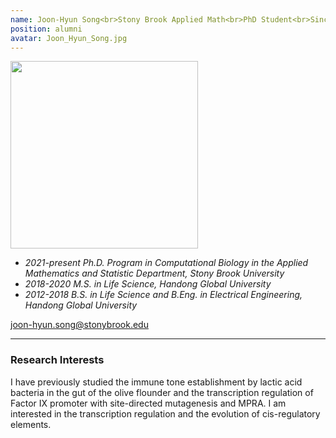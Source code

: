 ```yaml
---
name: Joon-Hyun Song<br>Stony Brook Applied Math<br>PhD Student<br>Since 2021
position: alumni
avatar: Joon_Hyun_Song.jpg
---
```


<img width="300" src="{{site.baseurl}}/images/people/{{page.avatar}}" data-action="zoom">
<br>

- _2021-present Ph.D. Program in Computational Biology in the Applied Mathematics and Statistic Department, Stony Brook University_ <br>
- _2018-2020 M.S. in Life Science, Handong Global University_ <br>
- _2012-2018 B.S. in Life Science and B.Eng. in Electrical Engineering, Handong Global University_ <br>



<a href="mailto:joon-hyun.song@stonybrook.edu"><i class="fa fa-envelope-o"></i> joon-hyun.song@stonybrook.edu</a><br>

<hr>

### Research Interests

I have previously studied the immune tone establishment by lactic acid bacteria in the gut of the olive flounder and the transcription regulation of Factor IX promoter with site-directed mutagenesis and MPRA. I am interested in the transcription regulation and the evolution of cis-regulatory elements.
<br>
<br>
<br>

&nbsp;
&nbsp;
&nbsp;
&nbsp;
&nbsp;
&nbsp;
&nbsp;
&nbsp;
&nbsp;
&nbsp;
&nbsp;
&nbsp;
&nbsp;
&nbsp;
&nbsp;
&nbsp;
&nbsp;
&nbsp;
&nbsp;
&nbsp;
&nbsp;
&nbsp;
&nbsp;
&nbsp;
